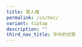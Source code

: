 ```yaml
---
title: 育人楼
permalink: /cn/hec/
variant: tiptap
description: ""
third_nav_title: 华中的优势
---
```

<p></p>